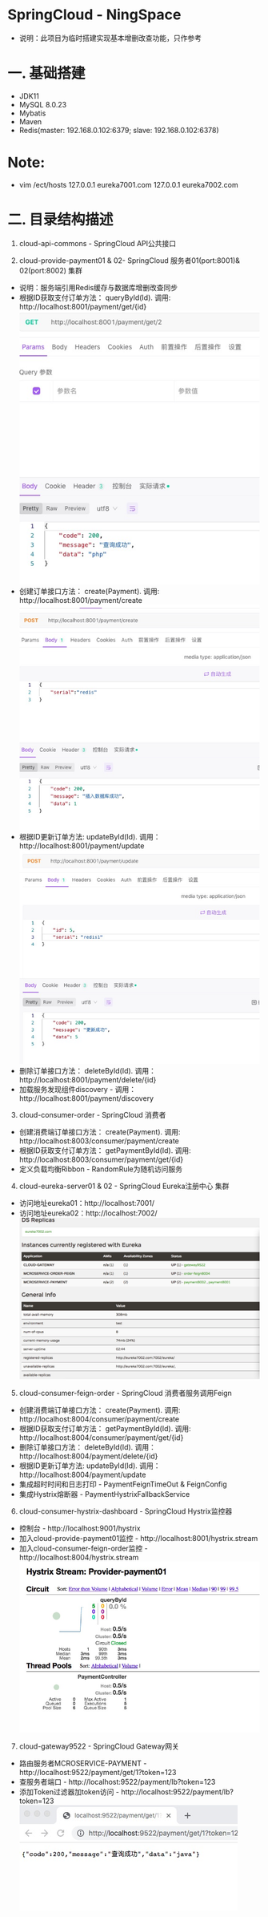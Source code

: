 SpringCloud - NingSpace
==============================
* 说明：此项目为临时搭建实现基本增删改查功能，只作参考

# 一. 基础搭建
- JDK11
- MySQL 8.0.23
- Mybatis
- Maven
- Redis(master: 192.168.0.102:6379; slave: 192.168.0.102:6378)

# Note:
- vim /ect/hosts
127.0.0.1 eureka7001.com
127.0.0.1 eureka7002.com

# 二. 目录结构描述
1. cloud-api-commons - SpringCloud API公共接口

2. cloud-provide-payment01 & 02- SpringCloud 服务者01(port:8001)& 02(port:8002) 集群
* 说明：服务端引用Redis缓存与数据库增删改查同步
* 根据ID获取支付订单方法： queryById(Id). 调用: http://localhost:8001/payment/get/{id}
![Image text](https://github.com/cwn132/SpringCloud-Service/blob/master/query.jpg)
* 创建订单接口方法： create(Payment). 调用: http://localhost:8001/payment/create
![Image text](https://github.com/cwn132/SpringCloud-Service/blob/master/create.jpg)
* 根据ID更新订单方法: updateById(Id). 调用：http://localhost:8001/payment/update
![Image text](https://github.com/cwn132/SpringCloud-Service/blob/master/update.jpg)
* 删除订单接口方法： deleteById(Id). 调用：http://localhost:8001/payment/delete/{id}
* 加载服务发现组件discovery - 调用：http://localhost:8001/payment/discovery


3. cloud-consumer-order - SpringCloud 消费者 
* 创建消费端订单接口方法： create(Payment). 调用: http://localhost:8003/consumer/payment/create
* 根据ID获取支付订单方法： getPaymentById(Id). 调用: http://localhost:8003/consumer/payment/get/{id}
* 定义负载均衡Ribbon - RandomRule为随机访问服务

4. cloud-eureka-server01 & 02 - SpringCloud Eureka注册中心 集群
* 访问地址eureka01：http://localhost:7001/
* 访问地址eureka02：http://localhost:7002/
![Image text](https://github.com/cwn132/SpringCloud-Service/blob/master/eureka.jpg)

5. cloud-consumer-feign-order - SpringCloud 消费者服务调用Feign
* 创建消费端订单接口方法： create(Payment). 调用: http://localhost:8004/consumer/payment/create
* 根据ID获取支付订单方法： getPaymentById(Id). 调用: http://localhost:8004/consumer/payment/get/{id}
* 删除订单接口方法： deleteById(Id). 调用：http://localhost:8004/payment/delete/{id}
* 根据ID更新订单方法: updateById(Id). 调用：http://localhost:8004/payment/update
* 集成超时时间和日志打印 - PaymentFeignTimeOut & FeignConfig
* 集成Hystrix熔断器 - PaymentHystrixFallbackService

6. cloud-consumer-hystrix-dashboard - SpringCloud Hystrix监控器
* 控制台 - http://localhost:9001/hystrix
* 加入cloud-provide-payment01监控 - http://localhost:8001/hystrix.stream
* 加入cloud-consumer-feign-order监控 - http://localhost:8004/hystrix.stream
![Image text](https://github.com/cwn132/SpringCloud-Service/blob/master/hystrix.jpg)

7. cloud-gateway9522 - SpringCloud Gateway网关
* 路由服务者MCROSERVICE-PAYMENT - http://localhost:9522/payment/get/1?token=123
* 查服务者端口 - http://localhost:9522/payment/lb?token=123
* 添加Token过滤器加token访问 - http://localhost:9522/payment/lb?token=123
![Image text](https://github.com/cwn132/SpringCloud-Service/blob/master/gateway.jpg)








